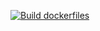 [![Build dockerfiles](https://github.com/anstadnik/yadm_dotfiles/actions/workflows/build.yml/badge.svg)](https://github.com/anstadnik/yadm_dotfiles/actions/workflows/build.yml)
